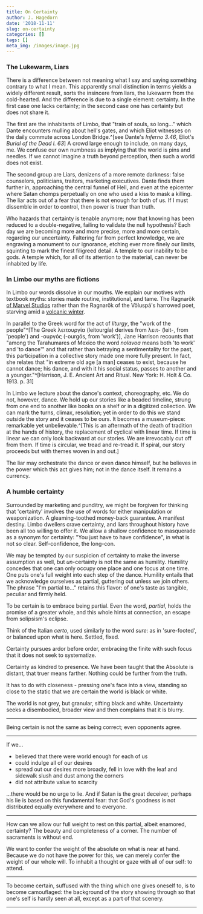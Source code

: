 ```yaml
---
title: On Certainty
author: J. Hagedorn
date: '2018-11-11'
slug: on-certainty
categories: []
tags: []
meta_img: /images/image.jpg
---
```


### The Lukewarm, Liars

There is a difference between not meaning what I say and saying something contrary to what I mean.  This apparently small distinction in terms yields a widely different result, sorts the insincere from liars, the lukewarm from the cold-hearted.  And the difference is due to a single element: certainty. In the first case one lacks certainty; in the second case one has certainty but does not share it.

The first are the inhabitants of Limbo, that "train of souls, so long..." which Dante encounters mulling about hell's gates, and which Eliot witnesses on the daily commute across London Bridge.^[see Dante's *Inferno 3.46*, Eliot's *Burial of the Dead l. 63*]  A crowd large enough to include, on many days, me.  We confuse our own numbness as implying that the world is pins and needles.  If we cannot imagine a truth beyond perception, then such a world does not exist.

The second group are Liars, denizens of a more remote darkness: false counselors, politicians, traitors, marketing executives.  Dante finds them further in, approaching the central funnel of Hell, and even at the epicenter where Satan chomps perpetually on one who used a kiss to mask a killing.  The liar acts out of a fear that there is not enough for both of us.  If I must dissemble in order to control, then power is truer than truth.

Who hazards that certainty is tenable anymore; now that knowing has been reduced to a double-negative, failing to validate the null hypothesis?  Each day we are becoming more and more precise, more and more certain, regarding our uncertainty. Faltering far from perfect knowledge, we are engraving a monument to our ignorance, etching ever more finely our limits, squinting to mark the finest filigreed detail. A temple to our inability to be gods.  A temple which, for all of its attention to the material, can never be inhabited by life.

### In Limbo our myths are fictions

In Limbo our words dissolve in our mouths.  We explain our motives with textbook myths: stories made routine, institutional, and tame. The Ragnarök [of Marvel Studios](https://www.imdb.com/title/tt3501632/) rather than the Ragnarök of the Völuspá's harrowed poet, starving amid a [volcanic winter](https://en.wikipedia.org/wiki/Ragnar%C3%B6k#Volcanic_eruptions).  

In parallel to the Greek word for the act of *liturgy*, the "work of the people"^[The Greek λειτουργία (leitourgía) derives from λειτ- (leit-, from 'people') and -ουργός (-ourgós, from 'work')], Jane Harrison recounts that "among the Tarahumares of Mexico the word *nolavoa* means both 'to work' and 'to dance'" and that rather than betraying a sentimentality for the past, this participation in a collective story made one more fully present.  In fact, she relates that "in extreme old age [a man] ceases to exist, because he cannot dance; his dance, and with it his social status, passes to another and a younger."^[Harrison, J. E.  Ancient Art and Ritual. New York: H. Holt & Co. 1913. p. 31]  

In Limbo we lecture about the dance's context, choreography, etc.  We do not, however, dance.  We hold up our stories like a beaded timeline, strung from one end to another like books on a shelf or in a digitized collection.  We can mark the turns, climax, resolution; yet in order to do this we stand outside the story and it ceases to be ours.  It becomes a museum-piece: remarkable yet unbelievable.^[This is an aftermath of the death of tradition at the hands of history, the replacement of cyclical with linear time.  If time is linear we can only look backward at our stories.  We are irrevocably cut off from them.  If time is circular, we tread and re-tread it.  If spiral, our story proceeds but with themes woven in and out.]

The liar may orchestrate the dance or even dance himself, but he believes in the power which this act gives him; not in the dance itself.  It remains a currency.


### A humble certainty

Surrounded by marketing and punditry, we might be forgiven for thinking that 'certainty' involves the use of words for either manipulation or weaponization.  A gleaming-toothed money-back guarantee.  A manifest destiny.  Limbo dwellers crave certainty, and liars throughout history have been all too willing to offer it.  We allow a shallow confidence to masquerade as a synonym for certainty: "You just have to have confidence", in what is not so clear.  Self-confidence, the long-con.

We may be tempted by our suspicion of certainty to make the inverse assumption as well, but *un*-certainty is not the same as humility.  Humility concedes that one can only occupy one place and one focus at one time. One puts one's full weight into each step of the dance.  Humility entails that we acknowledge ourselves as partial, guttering out unless we join others.  The phrase "I'm partial to..." retains this flavor: of one's taste as tangible, peculiar and firmly held.  

To be certain is to embrace being partial.  Even the word, *partial*, holds the promise of a greater whole, and this whole hints at connection, an escape from solipsism's eclipse.

Think of the Italian *certo*, used similarly to the word *sure*: as in 'sure-footed', or balanced upon what is here.  Settled, fixed.

Certainty pursues ardor before order, embracing the finite with such focus that it does not seek to systematize.  


Certainty as kindred to presence.  We have been taught that the Absolute is distant, that truer means farther.  Nothing could be further from the truth.

It has to do with closeness - pressing one's face into a view, standing so close to the static that we are certain the world is black or white.

The world is not grey, but granular, sifting black and white.  Uncertainty seeks a disembodied, broader view and then complains that it is blurry.

---

Being certain is not the same as being correct; even opponents agree. 



---

If we... 

- believed that there were world enough for each of us
- could indulge all of our desires
- spread out our desires more broadly, fell in love with the leaf and sidewalk slush and dust among the corners
- did not attribute value to scarcity

...there would be no urge to lie.  And if Satan is the great deceiver, perhaps his lie is based on this fundamental fear: that God's goodness is not distributed equally everywhere and to everyone.

---

How can we allow our full weight to rest on this partial, albeit enamored, certainty?  The beauty and completeness of a corner.  The number of sacraments is without end.

We want to confer the weight of the absolute on what is near at hand.  Because we do not have the power for this, we can merely confer the weight of our whole will. To inhabit a thought or gaze with all of our self: to attend. 

---

To become certain, suffused with the thing which one gives oneself to, is to become camouflaged: the background of the story showing through so that one's self is hardly seen at all, except as a part of that scenery.


---




